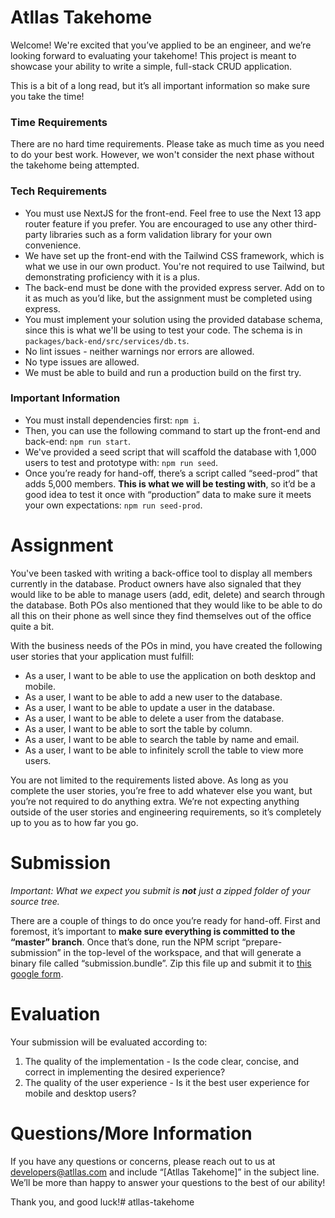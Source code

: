 # Atllas Takehome

Welcome! We're excited that you’ve applied to be an engineer, and we’re looking forward to
evaluating your takehome! This project is meant to showcase your ability to write a
simple, full-stack CRUD application.

This is a bit of a long read, but it’s all important information so make sure you take the time!

### Time Requirements

There are no hard time requirements. Please take as much time as you need to do your best work.
However, we won't consider the next phase without the takehome being attempted.

### Tech Requirements

* You must use NextJS for the front-end. Feel free to use the Next 13 app router feature if you
  prefer. You are encouraged to use any other third-party libraries such as a form validation
  library for your own convenience.
* We have set up the front-end with the Tailwind CSS framework, which is what we use in our own
  product. You're not required to use Tailwind, but demonstrating proficiency with it is a plus.
* The back-end must be done with the provided express server. Add on to it as much as you’d like,
  but the assignment must be completed using express.
* You must implement your solution using the provided database schema, since this is what we'll be
  using to test your code. The schema is in `packages/back-end/src/services/db.ts`.
* No lint issues - neither warnings nor errors are allowed.
* No type issues are allowed.
* We must be able to build and run a production build on the first try.

### Important Information

* You must install dependencies first: `npm i`.
* Then, you can use the following command to start up the front-end and back-end: `npm run start`.
* We've provided a seed script that will scaffold the database with 1,000 users to test and prototype
  with: `npm run seed`.
* Once you’re ready for hand-off, there’s a script called “seed-prod” that adds 5,000 members.
  **This is what we will be testing with**, so it’d be a good idea to test it once with “production”
  data to make sure it meets your own expectations: `npm run seed-prod`.

# Assignment

You've been tasked with writing a back-office tool to display all members currently in the database.
Product owners have also signaled that they would like to be able to manage users (add, edit,
delete) and search through the database. Both POs also mentioned that they would like to be able to
do all this on their phone as well since they find themselves out of the office quite a bit.

With the business needs of the POs in mind, you have created the following user stories that your
application must fulfill:

* As a user, I want to be able to use the application on both desktop and mobile.
* As a user, I want to be able to add a new user to the database.
* As a user, I want to be able to update a user in the database.
* As a user, I want to be able to delete a user from the database.
* As a user, I want to be able to sort the table by column.
* As a user, I want to be able to search the table by name and email.
* As a user, I want to be able to infinitely scroll the table to view more users.

You are not limited to the requirements listed above. As long as you complete the
user stories, you’re free to add whatever else you want, but you’re not required to do
anything extra. We’re not expecting anything outside of the user stories and engineering
requirements, so it’s completely up to you as to how far you go.

# Submission

_Important: What we expect you submit is **not** just a zipped folder of your source tree._

There are a couple of things to do once you’re ready for hand-off. First and foremost, it’s
important to **make sure everything is committed to the “master” branch**. Once that’s done, run the
NPM script “prepare-submission” in the top-level of the workspace, and that will generate a binary
file called “submission.bundle”. Zip this file up and submit it
to [this google form](https://forms.gle/wLifwTeipsfshekw9).

# Evaluation

Your submission will be evaluated according to:
1. The quality of the implementation - Is the code clear, concise, and correct in implementing the desired experience?
2. The quality of the user experience - Is it the best user experience for mobile and desktop users?

# Questions/More Information

If you have any questions or concerns, please reach out to us
at [developers@atllas.com](mailto:developers@atllas.com?subject=[Atllas%20Takehome]%20) and include
“[Atllas Takehome]” in the subject line. We’ll be more than happy to answer your questions to the
best of our ability!

Thank you, and good luck!# atllas-takehome
